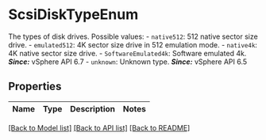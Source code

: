 # ScsiDiskTypeEnum

The types of disk drives.  Possible values: - `native512`: 512 native sector size drive. - `emulated512`: 4K sector size drive in 512 emulation mode. - `native4k`: 4K native sector size drive. - `SoftwareEmulated4k`: Software emulated 4k.      ***Since:*** vSphere API 6.7 - `unknown`: Unknown type.    ***Since:*** vSphere API 6.5 

## Properties
Name | Type | Description | Notes
------------ | ------------- | ------------- | -------------

[[Back to Model list]](../README.md#documentation-for-models) [[Back to API list]](../README.md#documentation-for-api-endpoints) [[Back to README]](../README.md)


